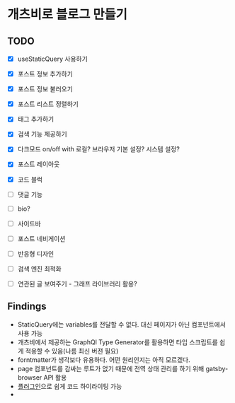 # 개츠비로 블로그 만들기

## TODO

- [x] useStaticQuery 사용하기
- [x] 포스트 정보 추가하기
- [x] 포스트 정보 불러오기
- [x] 포스트 리스트 정렬하기
- [x] 태그 추가하기
- [x] 검색 기능 제공하기
- [x] 다크모드 on/off with 로컬? 브라우저 기본 설정? 시스템 설정?
- [x] 포스트 레이아웃
- [x] 코드 블럭
- [ ] 댓글 기능
- [ ] bio?
- [ ] 사이드바
- [ ] 포스트 네비게이션
- [ ] 반응형 디자인
- [ ] 검색 엔진 최적화
- [ ] 연관된 글 보여주기 - 그래프 라이브러리 활용?


## Findings

- StaticQuery에는 variables를 전달할 수 없다. 대신 페이지가 아닌 컴포넌트에서 사용 가능
- 개츠비에서 제공하는 GraphQl Type Generator를 활용하면 타입 스크립트를 쉽게 적용할 수 있음(나름 최신 버젼 필요)
- forntmatter가 생각보다 유용하다. 어떤 원리인지는 아직 모르겠다.
- page 컴포넌트를 감싸는 루트가 없기 때문에 전역 상태 관리를 하기 위해 gatsby-browser API 활용
- [플러그인](https://www.gatsbyjs.com/plugins/gatsby-remark-highlight-code/)으로 쉽게 코드 하이라이팅 가능
- 